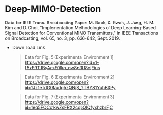 # Deep-MIMO-Detection
Data for IEEE Trans. Broadcasting Paper: M. Baek, S. Kwak, J. Jung, H. M. Kim and D. Choi, "Implementation Methodologies of Deep Learning-Based Signal Detection for Conventional MIMO Transmitters," in IEEE Transactions on Broadcasting, vol. 65, no. 3, pp. 636-642, Sept. 2019.

- Down Load Link
  > Data for Fig. 5 (Experimental Environment 1]
https://drive.google.com/open?id=1-L5xF9TJByAeaF0lko_ow8pRU8ojFius

  > Data for Fig. 6 (Experimental Environment 2]
https://drive.google.com/open?id=1Jz1eTdG0Nudq5zQNjS_YTBY81YuhBDPy

  > Data for Fig. 7 (Experimental Environment 3]
https://drive.google.com/open?id=1eq5FOCc1kwZsFRX2cgbQIQfyxhzbrFjC
 
